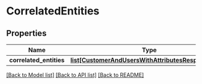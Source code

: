 # CorrelatedEntities

## Properties
Name | Type | Description | Notes
------------ | ------------- | ------------- | -------------
**correlated_entities** | [**list[CustomerAndUsersWithAttributesResponseJson]**](CustomerAndUsersWithAttributesResponseJson.md) |  | 

[[Back to Model list]](../README.md#documentation-for-models) [[Back to API list]](../README.md#documentation-for-api-endpoints) [[Back to README]](../README.md)


